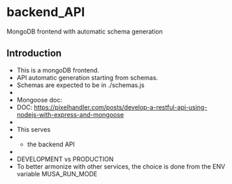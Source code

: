 # backend_API
MongoDB frontend with automatic schema generation

## Introduction
* This is a mongoDB frontend.
* API automatic generation starting from schemas.
* Schemas are expected to be in ./schemas.js 
*
* Mongoose doc:
* DOC: https://pixelhandler.com/posts/develop-a-restful-api-using-nodejs-with-express-and-mongoose
*
* This serves 
*	- the backend API
*
* DEVELOPMENT vs PRODUCTION
* To better armonize with other services, the choice is done from the ENV variable MUSA_RUN_MODE

